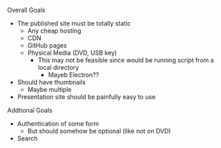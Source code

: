 Overall Goals

- The published site must be totally static
  - Any cheap hosting
  - CDN
  - GitHub pages
  - Physical Media (DVD, USB key)
    - This may not be feasible since would be running script from a local directory
      - Mayeb Electron??
- Should have thumbnails
  - Maybe multiple
- Presentation site should be painfully easy to use
 


Addtional Goals

- Authentication of some form
  - But should somehow be optional (like not on DVD)
- Search
